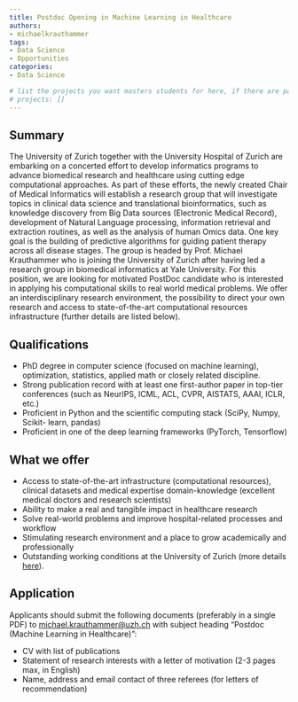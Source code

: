 ```yaml
---
title: Postdoc Opening in Machine Learning in Healthcare
authors:
- michaelkrauthammer
tags:
- Data Science
- Opportunities
categories:
- Data Science

# list the projects you want masters students for here, if there are pages for them
# projects: []
---
```


## Summary

The University of Zurich together with the University Hospital of Zurich are embarking on a
concerted effort to develop informatics programs to advance biomedical research and
healthcare using cutting edge computational approaches. As part of these efforts, the newly
created Chair of Medical Informatics will establish a research group that will investigate
topics in clinical data science and translational bioinformatics, such as knowledge discovery
from Big Data sources (Electronic Medical Record), development of Natural Language
processing, information retrieval and extraction routines, as well as the analysis of human
Omics data. One key goal is the building of predictive algorithms for guiding patient therapy
across all disease stages. The group is headed by Prof. Michael Krauthammer who is joining
the University of Zurich after having led a research group in biomedical informatics at Yale
University. For this position, we are looking for motivated PostDoc candidate who is
interested in applying his computational skills to real world medical problems. We offer an
interdisciplinary research environment, the possibility to direct your own research and access
to state-of-the-art computational resources infrastructure (further details are listed below).

## Qualifications

- PhD degree in computer science (focused on machine learning), optimization,
statistics, applied math or closely related discipline.
- Strong publication record with at least one first-author paper in top-tier
conferences (such as NeurIPS, ICML, ACL, CVPR, AISTATS, AAAI, ICLR,
etc.)
- Proficient in Python and the scientific computing stack (SciPy, Numpy, Scikit-
learn, pandas)
- Proficient in one of the deep learning frameworks (PyTorch, Tensorflow)

## What we offer

- Access to state-of-the-art infrastructure (computational resources), clinical
datasets and medical expertise domain-knowledge (excellent medical doctors
and research scientists)
- Ability to make a real and tangible impact in healthcare research
- Solve real-world problems and improve hospital-related processes and
workflow
- Stimulating research environment and a place to grow academically and
professionally
- Outstanding working conditions at the University of Zurich (more details [here](
http://www.pa.uzh.ch/en/Willkommen-an-der-UZH.html)).

## Application

Applicants should submit the following documents (preferably in a single PDF) to
michael.krauthammer@uzh.ch with subject heading “Postdoc (Machine Learning in
Healthcare)”:

- CV with list of publications
- Statement of research interests with a letter of motivation (2-3 pages max, in English)
- Name, address and email contact of three referees (for letters of recommendation)
